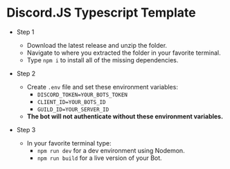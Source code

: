 # Discord.JS Typescript Template

- Step 1
  - Download the latest release and unzip the folder.
  - Navigate to where you extracted the folder in your favorite terminal.
  - Type `npm i` to install all of the missing dependencies.

- Step 2
  - Create `.env` file and set these environment variables:
    - `DISCORD_TOKEN=YOUR_BOTS_TOKEN`
    - `CLIENT_ID=YOUR_BOTS_ID`
    - `GUILD_ID=YOUR_SERVER_ID`
  - **The bot will not authenticate without these environment variables.**
  
 - Step 3
    - In your favorite terminal type:
      - `npm run dev` for a dev environment using Nodemon.
      - `npm run build` for a live version of your Bot.
